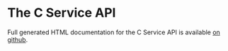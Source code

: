 # The C Service API

Full generated HTML documentation for the C Service API is available [on github](http://browserplus.github.com/bp-service-api/).
